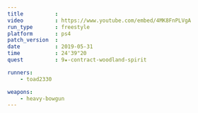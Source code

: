 ```yaml
---
title          :
video          : https://www.youtube.com/embed/4MK8FnPLVgA
run_type       : freestyle
platform       : ps4
patch_version  : 
date           : 2019-05-31
time           : 24'39"20
quest          : 9★-contract-woodland-spirit

runners:
    - toad2330

weapons:
    - heavy-bowgun
---
```

